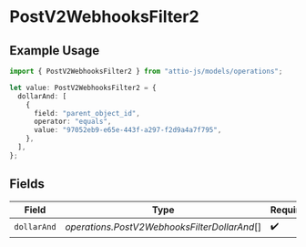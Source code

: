# PostV2WebhooksFilter2

## Example Usage

```typescript
import { PostV2WebhooksFilter2 } from "attio-js/models/operations";

let value: PostV2WebhooksFilter2 = {
  dollarAnd: [
    {
      field: "parent_object_id",
      operator: "equals",
      value: "97052eb9-e65e-443f-a297-f2d9a4a7f795",
    },
  ],
};
```

## Fields

| Field                                        | Type                                         | Required                                     | Description                                  |
| -------------------------------------------- | -------------------------------------------- | -------------------------------------------- | -------------------------------------------- |
| `dollarAnd`                                  | *operations.PostV2WebhooksFilterDollarAnd*[] | :heavy_check_mark:                           | N/A                                          |